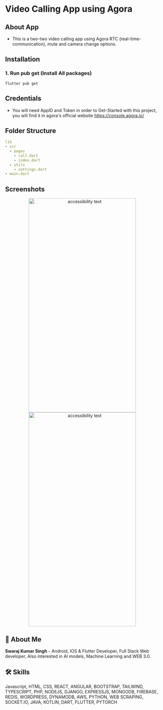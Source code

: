 # Video Calling App using Agora

## About App
- This is a two-two video calling app using Agora RTC (real-time-communication), mute and camera change options.

## Installation

### 1. Run pub get (Install All packages)

```
flutter pub get
```

## Credentials
- You will need AppID and Token in order to Get-Started with this project, you will find it in agora's official website https://console.agora.io/


## Folder Structure

```yaml
lib
- scr
  - pages
    - call.dart
    - index.dart
  - utils
    - settings.dart
- main.dart
```

## Screenshots
<p align="center">
  <img src="https://res.cloudinary.com/dcz4ttqrs/image/upload/v1675498726/Screenshot_4_dlx6c6.png" height="700" width="350" alt="accessibility text">

   <img src="https://res.cloudinary.com/dcz4ttqrs/image/upload/v1675498796/Screenshot_5_v65j7z.png" height="700" width="350" alt="accessibility text">
</p>




## 🚀 About Me

**Swaraj Kumar Singh** - Android, IOS & Flutter Developer, Full Stack Web developer, Also interested in AI models, Machine Learning and WEB 3.0.


## 🛠 Skills
Javascript, HTML, CSS, REACT, ANGULAR, BOOTSTRAP, TAILWIND, TYPESCRIPT, PHP, NODEJS, DJANGO, EXPRESSJS, MONGODB, FIREBASE, REDIS, WORDPRESS, DYNAMODB, AWS, PYTHON, WEB SCRAPING, SOCKET.IO, JAVA, KOTLIN, DART, FLUTTER, PYTORCH